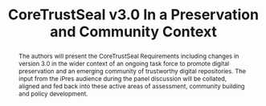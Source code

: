 ---
abstract: The authors will present the CoreTrustSeal Requirements including changes
  in version 3.0  in the wider context of an ongoing task force to promote digital
  preservation and an emerging community of trustworthy digital repositories. The
  input from the iPres audience during the panel discussion will be collated, aligned
  and fed back into these active areas of assessment, community building and policy
  development.
creators:
- Jonathan Crabtree
- Ingrid Dillo
- Hervé L'Hours
date: null
document_url: https://osf.io/download/hzyfm/
grand_parent: iPRES
institutions:
- UK Data Service, University Of Essex
keywords:
- coretrustseal
- preservation
- community
landing_page_url: https://osf.io/kd932/
language: eng
layout: publication
license: CC-BY 4.0 International
notes_url: null
parent: iPRES 2022
publication_type: panel
size: null
slides_url: null
source_name: iPRES:osf:kd932
stream_url: https://youtu.be/jmdVAJcCS9U
title: CoreTrustSeal v3.0 In a Preservation and Community Context
year: 2022
---